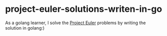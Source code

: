 # project-euler-solutions-writen-in-go
As a golang learner, I solve the [Project Euler](https://projecteuler.net/) problems by writing the solution in golang:)
